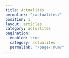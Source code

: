 ```yaml
---
title: Actualités
permalink: "/actualites/"
position: 1
layout: articles
category: actualites
pagination:
  enabled: true
  category: actualites
  permalink: "/page/:num/"
---
```



